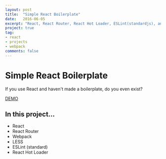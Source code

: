 ```yaml
---
layout: post
title:  "Simple React Boilerplate"
date:   2016-06-05
excerpt: "React, React Router, React Hot Loader, ESLint(standardjs), and Less. Backed by Webpack."
project: true
tag:
- react
- projects
- webpack
comments: false
---
```



# Simple React Boilerplate

If you use React and haven't made a boilerplate, do you even exist?

[DEMO](http://qualitydixon.github.io/react-kickstart/)

## In this project...

- React
- React Router
- Webpack
- LESS
- ESLint (standard)
- React Hot Loader


